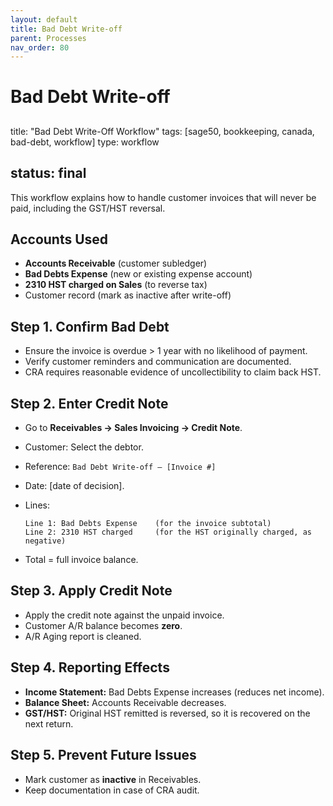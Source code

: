 ```yaml
---
layout: default
title: Bad Debt Write-off
parent: Processes
nav_order: 80
---
```

# Bad Debt Write-off
##
title: "Bad Debt Write-Off Workflow"
tags: [sage50, bookkeeping, canada, bad-debt, workflow]
type: workflow

## status: final

This workflow explains how to handle customer invoices that will never be paid, including the GST/HST reversal.
##

## Accounts Used

- **Accounts Receivable** (customer subledger)
- **Bad Debts Expense** (new or existing expense account)
- **2310 HST charged on Sales** (to reverse tax)
- Customer record (mark as inactive after write-off)
##

## Step 1. Confirm Bad Debt

- Ensure the invoice is overdue > 1 year with no likelihood of payment.
- Verify customer reminders and communication are documented.
- CRA requires reasonable evidence of uncollectibility to claim back HST.
##

## Step 2. Enter Credit Note

- Go to **Receivables → Sales Invoicing → Credit Note**.
- Customer: Select the debtor.
- Reference: `Bad Debt Write-off – [Invoice #]`
- Date: [date of decision].
- Lines:
  ```
  Line 1: Bad Debts Expense    (for the invoice subtotal)
  Line 2: 2310 HST charged     (for the HST originally charged, as negative)
  ```

- Total = full invoice balance.
##

## Step 3. Apply Credit Note

- Apply the credit note against the unpaid invoice.
- Customer A/R balance becomes **zero**.
- A/R Aging report is cleaned.
##

## Step 4. Reporting Effects

- **Income Statement:** Bad Debts Expense increases (reduces net income).
- **Balance Sheet:** Accounts Receivable decreases.
- **GST/HST:** Original HST remitted is reversed, so it is recovered on the next return.
##

## Step 5. Prevent Future Issues

- Mark customer as **inactive** in Receivables.
- Keep documentation in case of CRA audit.
##
